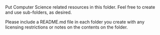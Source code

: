 Put Computer Science related resources in this folder. Feel free to create and use sub-folders, as desired.

Please include a README.md file in each folder you create with any licensing restrictions or notes on the contents on the folder.
